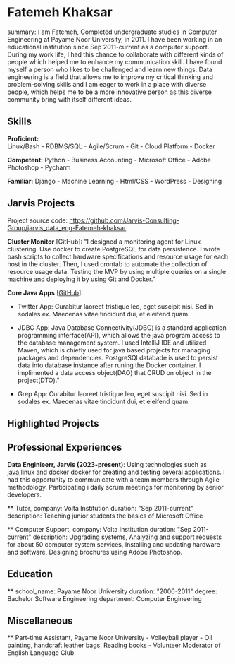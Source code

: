 # Fatemeh Khaksar 

summary: I am Fatemeh, Completed undergraduate studies in Computer Engineering at Payame Noor University, in 2011. I have been working in an educational institution since Sep 2011-current as a computer support. During my work life, I had this chance to collaborate with different kinds of people which helped me to enhance my communication skill. I have found myself a person who likes to be challenged and learn new things. Data engineering is a field that allows me to improve my critical thinking and problem-solving skills and I am eager to work in a place with diverse people, which helps me to be a more innovative person as this diverse community bring with itself different ideas.


## Skills

**Proficient:**  
      Linux/Bash
    - RDBMS/SQL
    - Agile/Scrum
    - Git
    - Cloud Platform
    - Docker


**Competent:** 
      Python
    - Business Accounting
    - Microsoft Office
    - Adobe Photoshop
    - Pycharm

**Familiar:** 
      Django
    - Machine Learning
    - Html/CSS
    - WordPress
    - Designing
    

## Jarvis Projects

Project source code: https://github.com/Jarvis-Consulting-Group/jarvis_data_eng-Fatemeh-khaksar


**Cluster Monitor** [GitHub]: 
"I designed a monitoring agent for Linux clustering. Use docker to create PostgreSQL for data persistence. I wrote bash scripts to collect hardware specifications and resource usage for each host in the cluster. Then, I used crontab to automate the collection of resource usage data. Testing the MVP by using multiple queries on a single machine and deploying it by using Git and Docker."



**Core Java Apps** [[GitHub](https://github.com/jarviscanada/jarvis_data_eng_demo/tree/master/core_java)]:
      
  - Twitter App: Curabitur laoreet tristique leo, eget suscipit nisi. Sed in sodales ex. Maecenas vitae tincidunt dui, et eleifend quam.
  - JDBC App: Java Database Connectivity(JDBC) is a standard application programming interface(API), which allows the java program access to the database management system. I used IntelliJ IDE and utilized Maven, which is chiefly used for java based projects for managing packages and dependencies. PostgreSQl databade is used to persist data into database instance after runing the Docker container. I implimented a data access object(DAO) that CRUD on object in the project(DTO)."

  - Grep App: Curabitur laoreet tristique leo, eget suscipit nisi. Sed in sodales ex. Maecenas vitae tincidunt dui, et eleifend quam.
  




## Highlighted Projects



## Professional Experiences

**Data Enginieerr, Jarvis (2023-present)**: Using technologies such as java,linux and docker docker for creating and testing several applications. I had this opportunity to communicate with a team members through Agile methodology. Participating i daily scrum meetings for monitoring by senior developers.


** Tutor,  company: Volta Institution
    duration: "Sep 2011-current"
    description: Teaching junior students the basics of Microsoft Office
    
    
** Computer Support, company: Volta Institution
    duration: "Sep 2011-current"
    description:  Upgrading systems, Analyzing and support requests for about 50 computer system services, Installing and updating hardware and software, Designing    brochures using Adobe Photoshop.



## Education
**   school_name: Payame Noor University
    duration: "2006-2011"
    degree: Bachelor Software Engineering
    department: Computer Engineering
    


## Miscellaneous
**   Part-time Assistant, Payame Noor University
    - Volleyball player
    - Oil painting, handcraft leather bags, Reading books
    - Volunteer Moderator of English Language Club

